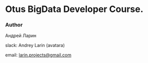 # Otus BigData Developer Course.

### Author
Андрей Ларин

slack: Andrey Larin (avatara)

email: larin.projects@gmail.com
